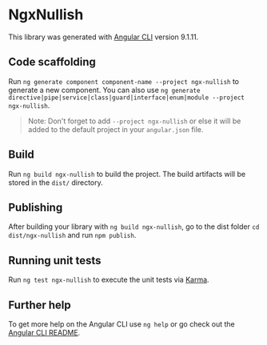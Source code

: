 # NgxNullish

This library was generated with [Angular CLI](https://github.com/angular/angular-cli) version 9.1.11.

## Code scaffolding

Run `ng generate component component-name --project ngx-nullish` to generate a new component. You can also use `ng generate directive|pipe|service|class|guard|interface|enum|module --project ngx-nullish`.
> Note: Don't forget to add `--project ngx-nullish` or else it will be added to the default project in your `angular.json` file. 

## Build

Run `ng build ngx-nullish` to build the project. The build artifacts will be stored in the `dist/` directory.

## Publishing

After building your library with `ng build ngx-nullish`, go to the dist folder `cd dist/ngx-nullish` and run `npm publish`.

## Running unit tests

Run `ng test ngx-nullish` to execute the unit tests via [Karma](https://karma-runner.github.io).

## Further help

To get more help on the Angular CLI use `ng help` or go check out the [Angular CLI README](https://github.com/angular/angular-cli/blob/master/README.md).
